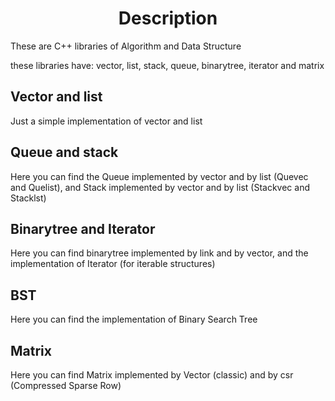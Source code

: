 <h1 align=center>Description</h1>
<p>These are C++ libraries of Algorithm and Data Structure</p>
<p>these libraries have: vector, list, stack, queue, binarytree, iterator and matrix</p>

<h2 align=left>Vector and list</h2>
<p>Just a simple implementation of vector and list</p>

<h2 align=left>Queue and stack</h2>
<p>Here you can find the Queue implemented by vector and by list (Quevec and Quelist), and Stack implemented by vector and by list (Stackvec and Stacklst)</p>

<h2 align=left>Binarytree and Iterator</h2>
<p>Here you can find binarytree implemented by link and by vector, and the implementation of Iterator (for iterable structures)</p>
  
<h2 align=left>BST</h2>
<p>Here you can find the implementation of Binary Search Tree</p>
 
<h2 align=left>Matrix</h2>
<p>Here you can find Matrix implemented by Vector (classic) and by csr (Compressed Sparse Row)</p>
 
 
 


